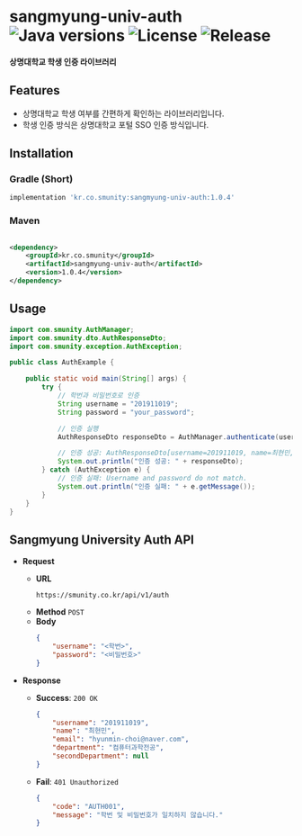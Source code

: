# sangmyung-univ-auth ![Java versions](https://img.shields.io/badge/Java-17-007396?style=round-square&logo=java&logoColor=white) ![License](https://img.shields.io/badge/license-MIT-green) ![Release](https://img.shields.io/badge/release-1.0.4-red)

**상명대학교 학생 인증 라이브러리**

## Features

- 상명대학교 학생 여부를 간편하게 확인하는 라이브러리입니다.
- 학생 인증 방식은 상명대학교 포털 SSO 인증 방식입니다.

## Installation

### Gradle (Short)

```gradle
implementation 'kr.co.smunity:sangmyung-univ-auth:1.0.4'
```

### Maven

```xml

<dependency>
    <groupId>kr.co.smunity</groupId>
    <artifactId>sangmyung-univ-auth</artifactId>
    <version>1.0.4</version>
</dependency>
```

## Usage

```java
import com.smunity.AuthManager;
import com.smunity.dto.AuthResponseDto;
import com.smunity.exception.AuthException;

public class AuthExample {

    public static void main(String[] args) {
        try {
            // 학번과 비밀번호로 인증
            String username = "201911019";
            String password = "your_password";

            // 인증 실행
            AuthResponseDto responseDto = AuthManager.authenticate(username, password);

            // 인증 성공: AuthResponseDto[username=201911019, name=최현민, email=hyunmin-choi@naver.com, department=컴퓨터과학전공, secondDepartment=null]
            System.out.println("인증 성공: " + responseDto);
        } catch (AuthException e) {
            // 인증 실패: Username and password do not match.
            System.out.println("인증 실패: " + e.getMessage());
        }
    }
}
```

## Sangmyung University Auth API

- **Request**
    - **URL**
      ```text 
      https://smunity.co.kr/api/v1/auth
      ```
    - **Method**
      `POST`
    - **Body**
      ```json
      {
          "username": "<학번>",
          "password": "<비밀번호>"
      }
      ```

- **Response**
    - **Success**: `200 OK`
      ```json
      {
          "username": "201911019",
          "name": "최현민",
          "email": "hyunmin-choi@naver.com",
          "department": "컴퓨터과학전공",
          "secondDepartment": null
      }
      ```
    - **Fail**: `401 Unauthorized`
      ```json
      {
          "code": "AUTH001",
          "message": "학번 및 비밀번호가 일치하지 않습니다."
      }
      ```
